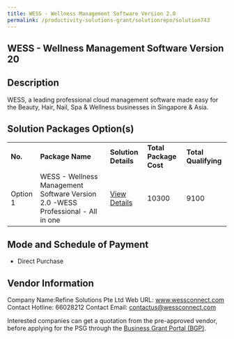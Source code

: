 ```yaml
---
title: WESS - Wellness Management Software Version 2.0
permalink: /productivity-solutions-grant/solutionrepo/solution743
---
```


## WESS - Wellness Management Software Version 20

## Description

WESS, a leading professional cloud management software made easy for the Beauty, Hair, Nail, Spa & Wellness businesses in Singapore & Asia.

## Solution Packages Option(s)

<table>
<tr>
<td><b>No.</b></td>
<td><b>Package Name</b></td>
<td><b>Solution Details</b></td>
<td><b>Total Package Cost</b></td>
<td><b>Total Qualifying</b></td>
</tr>
<tr>
<td>Option 1</td>
<td>WESS - Wellness Management Software Version 2.0 -WESS Professional - All in one</td>
<td><a href='https://www.gobusiness.gov.sg/images/psg/Desensitised_Refine_Solutions_20200124_Annex_3(mti)_Part_4.pdf'>View Details</a></td>
<td>10300</td>
<td>9100</td>
</tr>
</table>

## Mode and Schedule of Payment

 - Direct Purchase

## Vendor Information

 Company Name:Refine Solutions Pte Ltd 
Web URL: www.wessconnect.com 
Contact Hotline: 66028212 
Contact Email: contactus@wessconnect.com 


Interested companies can get a quotation from the pre-approved vendor, before applying for the PSG through the <a href='https://www.businessgrants.gov.sg/'>Business Grant Portal (BGP)</a>.
<script src="/jquery/resize-tables.js"></script>
